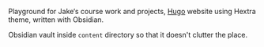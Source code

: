 Playground for Jake‘s course work and projects, [Hugo](https://gohugo.io) website using Hextra theme, written with Obsidian.

Obsidian vault inside `content` directory so that it doesn't clutter the place. 